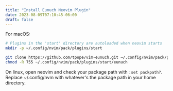 ```yaml
---
title: "Install Eunuch Neovim Plugin"
date: 2023-08-09T07:10:45-06:00
draft: false
---
```


For macOS:
```bash
# Plugins in the 'start' directory are autoloaded when neovim starts
mkdir -p ~/.config/nvim/pack/plugins/start

git clone https://github.com/tpope/vim-eunuch.git ~/.config/nvim/pack/plugins/start/eunuch
chmod -R 755 ~/.config/nvim/pack/plugins/start/eunuch
```

On linux, open neovim and check your package path with `:set packpath?`. Replace ~/.config/nvm with whatever's the package path in your home directory.
